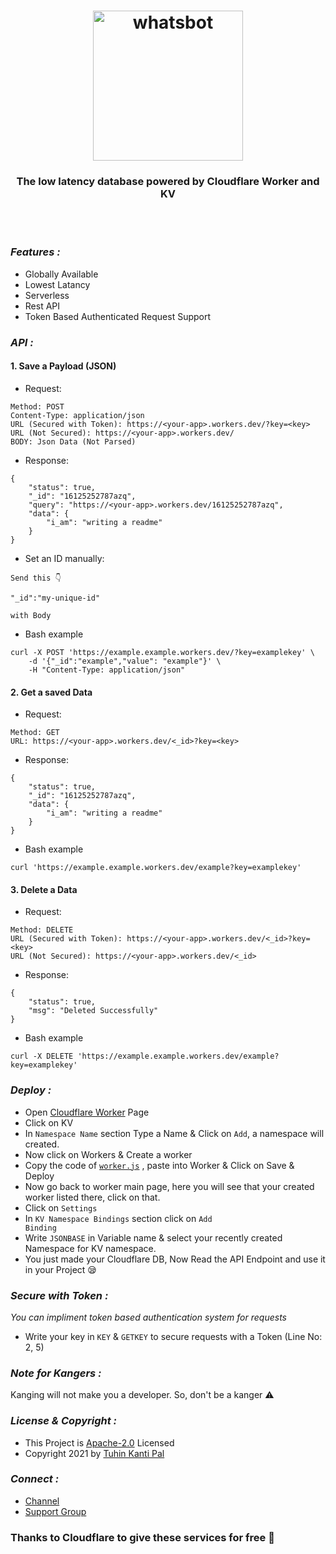 <h1 align="center">
  <a href="https://github.com/cachecleanerjeet/CloudflareDB"><img src="https://telegra.ph/file/9883b51597e9c4f825269.png" alt="whatsbot" width="240"></a>
  <br>
</h1>
<h3 align="center">The low latency database powered by Cloudflare Worker and KV</h3>
<br><br>

### *Features :*

- Globally Available
- Lowest Latancy
- Serverless
- Rest API
- Token Based Authenticated Request Support

### *API :*

#### 1. Save a Payload (JSON)

- Request:

```
Method: POST
Content-Type: application/json
URL (Secured with Token): https://<your-app>.workers.dev/?key=<key>
URL (Not Secured): https://<your-app>.workers.dev/
BODY: Json Data (Not Parsed)
```

- Response:

```
{
    "status": true,
    "_id": "16125252787azq",
    "query": "https://<your-app>.workers.dev/16125252787azq",
    "data": {
        "i_am": "writing a readme"
    }
}
```

- Set an ID manually:

```
Send this 👇

"_id":"my-unique-id"

with Body
```

- Bash example

```
curl -X POST 'https://example.example.workers.dev/?key=examplekey' \
    -d '{"_id":"example","value": "example"}' \
    -H "Content-Type: application/json"
```

#### 2. Get a saved Data

- Request:

```
Method: GET
URL: https://<your-app>.workers.dev/<_id>?key=<key>
```

- Response:

```
{
    "status": true,
    "_id": "16125252787azq",
    "data": {
        "i_am": "writing a readme"
    }
}
```

- Bash example

```
curl 'https://example.example.workers.dev/example?key=examplekey' 
```

#### 3. Delete a Data

- Request:

```
Method: DELETE
URL (Secured with Token): https://<your-app>.workers.dev/<_id>?key=<key>
URL (Not Secured): https://<your-app>.workers.dev/<_id>
```

- Response:

```
{
    "status": true,
    "msg": "Deleted Successfully"
}
```

- Bash example

```
curl -X DELETE 'https://example.example.workers.dev/example?key=examplekey' 
```

### *Deploy :*

- Open [Cloudflare Worker](https://workers.cloudflare.com "Cloudflare Worker") Page
- Click on KV
- In <code>Namespace Name</code> section Type a Name & Click on <code>Add</code>, a namespace will created.
- Now click on Workers & Create a worker
- Copy the code of <code>[worker.js](https://github.com/cachecleanerjeet/CloudflareDB/blob/main/worker.js "worker.js")</code> , paste into Worker & Click on Save & Deploy
- Now go back to worker main page, here you will see that your created worker listed there, click on that.
- Click on <code>Settings</code>
- In <code>KV Namespace Bindings</code> section click on <code>Add Binding</code>
- Write <code>JSONBASE</code> in Variable name & select your recently created Namespace for KV namespace.
- You just made your Cloudflare DB, Now Read the API Endpoint and use it in your Project 😪

### *Secure with Token :*

*You can impliment token based authentication system for requests*

- Write your key in <code>KEY</code> & <code>GETKEY</code> to secure requests with a Token (Line No: 2, 5)

### *Note for Kangers :*

Kanging will not make you a developer. So, don't be a kanger ⚠

### *License & Copyright :*

- This Project is [Apache-2.0](https://github.com/cachecleanerjeet/CloudflareDB/blob/main/LICENSE) Licensed
- Copyright 2021 by [Tuhin Kanti Pal](https://github.com/cachecleanerjeet)

### *Connect :*

- [Channel](https://telegram.dog/tprojects)
- [Support Group](https://telegram.dog/t_projects)

### Thanks to Cloudflare to give these services for free 🥰
